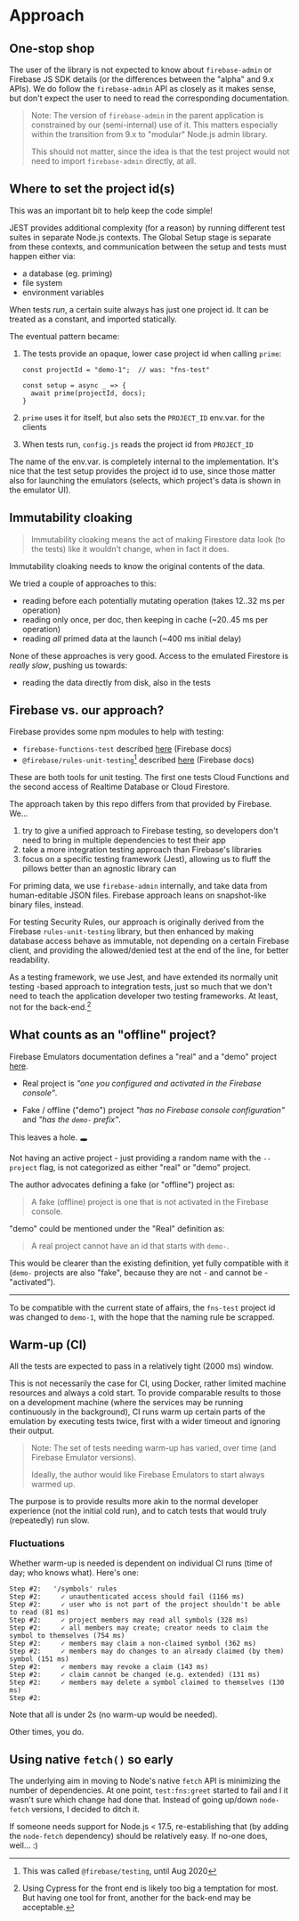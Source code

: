 # Approach

## One-stop shop

The user of the library is not expected to know about `firebase-admin` or Firebase JS SDK details (or the differences between the "alpha" and 9.x APIs). We do follow the `firebase-admin` API as closely as it makes sense, but don't expect the user to need to read the corresponding documentation.

>Note: The version of `firebase-admin` in the parent application is constrained by our (semi-internal) use of it. This matters especially within the transition from 9.x to "modular" Node.js admin library.
>
>This should not matter, since the idea is that the test project would not need to import `firebase-admin` directly, at all.


<!-- phasing out...
## Where to prime the data

This is very self-evident, in hindsight.

During development, functions test data was primed *at the launch of the emulator*. 

Now, tests themselves prime the data as part of their setup. This means:

- running tests is consistent - they always have the same initial dataset
- one can change the dataset (this happens rarely, but..) and not need to restart the emulators

You probably should stick with this setup.
-->

## Where to set the project id(s)

This was an important bit to help keep the code simple!

JEST provides additional complexity (for a reason) by running different test suites in separate Node.js contexts. The Global Setup stage is separate from these contexts, and communication between the setup and tests must happen either via:

- a database (eg. priming)
- file system
- environment variables

When tests *run*, a certain suite always has just one project id. It can be treated as a constant, and imported statically.

The eventual pattern became:

1. The tests provide an opaque, lower case project id when calling `prime`:

   ```
   const projectId = "demo-1";  // was: "fns-test"
   
   const setup = async _ => {
     await prime(projectId, docs);
   }
   ```

2. `prime` uses it for itself, but also sets the `PROJECT_ID` env.var. for the clients
3. When tests run, `config.js` reads the project id from `PROJECT_ID`

The name of the env.var. is completely internal to the implementation. It's nice that the test setup provides the project id to use, since those matter also for launching the emulators (selects, which project's data is shown in the emulator UI).


## Immutability cloaking

>Immutability cloaking means the act of making Firestore data look (to the tests) like it wouldn't change, when in fact it does.

Immutability cloaking needs to know the original contents of the data.

We tried a couple of approaches to this:

- reading before each potentially mutating operation (takes 12..32 ms per operation)
- reading only once, per doc, then keeping in cache (~20..45 ms per operation) <!-- no idea why the timing is different than above -->
- reading *all* primed data at the launch (~400 ms initial delay)

None of these approaches is very good. Access to the emulated Firestore is *really slow*, pushing us towards:

- reading the data directly from disk, also in the tests


## Firebase vs. our approach?

Firebase provides some npm modules to help with testing:

- `firebase-functions-test` described [here](https://firebase.google.com/docs/functions/unit-testing) (Firebase docs)
- `@firebase/rules-unit-testing`[^1] described [here](https://firebase.google.com/docs/rules/unit-tests) (Firebase docs)

[^1]: This was called `@firebase/testing`, until Aug 2020

These are both tools for unit testing. The first one tests Cloud Functions and the second access of Realtime Database or Cloud Firestore.

The approach taken by this repo differs from that provided by Firebase. We...

1. try to give a unified approach to Firebase testing, so developers don't need to bring in multiple dependencies to test their app
2. take a more integration testing approach than Firebase's libraries 
3. focus on a specific testing framework (Jest), allowing us to fluff the pillows better than an agnostic library can

For priming data, we use `firebase-admin` internally, and take data from human-editable JSON files. Firebase approach leans on snapshot-like binary files, instead.

For testing Security Rules, our approach is originally derived from the Firebase `rules-unit-testing` library, but then enhanced by making database access behave as immutable, not depending on a certain Firebase client, and providing the allowed/denied test at the end of the line, for better readability.

As a testing framework, we use Jest, and have extended its normally unit testing -based approach to integration tests, just so much that we don't need to teach the application developer two testing frameworks. At least, not for the back-end.[^2]

[^2]: Using Cypress for the front end is likely too big a temptation for most. But having one tool for front, another for the back-end may be acceptable.


## What counts as an "offline" project?

Firebase Emulators documentation defines a "real" and a "demo" project [here](https://firebase.google.cn/docs/emulator-suite/connect_functions?hl=en&%3Bauthuser=3&authuser=3#choose_a_firebase_project).

- Real project is *"one you configured and activated in the Firebase console"*.

- Fake / offline ("demo") project *"has no Firebase console configuration"* and *"has the `demo-` prefix"*.

This leaves a hole. 🕳 

Not having an active project - just providing a random name with the `--project` flag, is not categorized as either "real" or "demo" project.

The author advocates defining a fake (or "offline") project as:

>A fake (offline) project is one that is not activated in the Firebase console.

"demo" could be mentioned under the "Real" definition as:

>A real project cannot have an id that starts with `demo-`.

This would be clearer than the existing definition, yet fully compatible with it (`demo-` projects are also "fake", because they are not - and cannot be - "activated").

---

To be compatible with the current state of affairs, the `fns-test` project id was changed to `demo-1`, with the hope that the naming rule be scrapped.


## Warm-up (CI)

All the tests are expected to pass in a relatively tight (2000 ms) window.

This is not necessarily the case for CI, using Docker, rather limited machine resources and always a cold start. To provide comparable results to those on a development machine (where the services may be running continuously in the background), CI runs warm up certain parts of the emulation by executing tests twice, first with a wider timeout and ignoring their output.

>Note: The set of tests needing warm-up has varied, over time (and Firebase Emulator versions). 
>
>Ideally, the author would like Firebase Emulators to start always warmed up.

The purpose is to provide results more akin to the normal developer experience (not the initial cold run), and to catch tests that would truly (repeatedly) run slow.

### Fluctuations

Whether warm-up is needed is dependent on individual CI runs (time of day; who knows what). Here's one:

```
Step #2:   '/symbols' rules
Step #2:     ✓ unauthenticated access should fail (1166 ms)
Step #2:     ✓ user who is not part of the project shouldn't be able to read (81 ms)
Step #2:     ✓ project members may read all symbols (328 ms)
Step #2:     ✓ all members may create; creator needs to claim the symbol to themselves (754 ms)
Step #2:     ✓ members may claim a non-claimed symbol (362 ms)
Step #2:     ✓ members may do changes to an already claimed (by them) symbol (151 ms)
Step #2:     ✓ members may revoke a claim (143 ms)
Step #2:     ✓ claim cannot be changed (e.g. extended) (131 ms)
Step #2:     ✓ members may delete a symbol claimed to themselves (130 ms)
Step #2: 
```

Note that all is under 2s (no warm-up would be needed).

Other times, you do.


## Using native `fetch()` so early

The underlying aim in moving to Node's native `fetch` API is minimizing the number of dependencies. At one point, `test:fns:greet` started to fail and I it wasn't sure which change had done that. Instead of going up/down `node-fetch` versions, I decided to ditch it.

If someone needs support for Node.js < 17.5, re-establishing that (by adding the `node-fetch` dependency) should be relatively easy. If no-one does, well... :)

